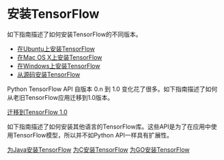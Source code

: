 # 安装TensorFlow

如下指南描述了如何安装TensorFlow的不同版本。

* [在Ubuntu上安装TensorFlow](./install_linux.md)
* [在Mac OS X上安装TensorFlow](./install_mac.md)
* [在Windows上安装TensorFlow](./install_windows.md)
* [从源码安装TensorFlow](./install_sources.md)

Python TensorFlow API 自版本 0.n 到 1.0 变化花了很多。如下指南描述了如何从老旧TensorFlow应用迁移到1.0版本。

[迁移到TensorFlow 1.0](./migration.md)

如下指南描述了如何安装其他语言的TensorFlow库。这些API是为了在应用中使用TensorFlow模型，所以并不如Python API一样具有扩展性。

[为Java安装TensorFlow](./install_java.md)
[为C安装TensorFlow](./install_c.md)
[为GO安装TensorFlow](./install_go.md)

